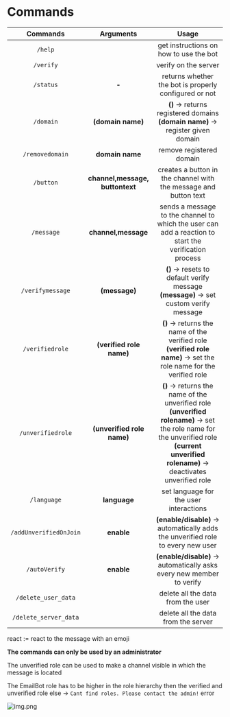 # Commands

|        Commands        |            Arguments            |                                                                                                Usage                                                                                                |
|:----------------------:|:-------------------------------:|:---------------------------------------------------------------------------------------------------------------------------------------------------------------------------------------------------:|
|        `/help`         |                                 |                                                                               get instructions on how to use the bot                                                                                |
|       `/verify`        |                                 |                                                                                        verify on the server                                                                                         |
|       `/status`        |              **-**              |                                                                        returns whether the bot is properly configured or not                                                                        |
|       `/domain`        |        **(domain name)**        |                                                         **()** -> returns registered domains<br>**(domain name)** -> register given domain                                                          |
|    `/removedomain`     |         **domain name**         |                                                                                      remove registered domain                                                                                       |
|       `/button`        | **channel,message, buttontext** |                                                                  creates a button in the channel with the message and button text                                                                   |
|       `/message`       |       **channel,message**       |                                                sends a message to the channel to which the user can add a reaction to start the verification process                                                |
|    `/verifymessage`    |          **(message)**          |                                                     **()** -> resets to default verify message <br> **(message)** -> set custom verify message                                                      |
|    `/verifiedrole`     |    **(verified role name)**     |                                      **()** -> returns the name of the verified role <br> **(verified role name)** -> set the role name for the verified role                                       |
|   `/unverifiedrole`    |   **(unverified role name)**    | **()** -> returns the name of the unverified role <br> **(unverified rolename)** -> set the role name for the unverified role <br> **(current unverified rolename)** -> deactivates unverified role |
|      `/language`       |          **language**           |                                                                               set language for the user interactions                                                                                |
| `/addUnverifiedOnJoin` |           **enable**            |                                                          **(enable/disable)** -> automatically adds the unverified role to every new user                                                           |
|     `/autoVerify`      |           **enable**            |                                                                **(enable/disable)** -> automatically asks every new member to verify                                                                |
|  `/delete_user_data`   |                                 |                                                                                  delete all the data from the user                                                                                  |
| `/delete_server_data`  |                                 |                                                                                 delete all the data from the server                                                                                 |

react := react to the message with an emoji

**The commands can only be used by an administrator**

The unverified role can be used to make a channel visible in which the message is located

The EmailBot role has to be higher in the role hierarchy then the verified and unverified role else
-> `Cant find roles. Please contact the admin!` error

![img.png](https://raw.githubusercontent.com/lkaesberg/EmailBot/main/images/bothierarchy.png)
